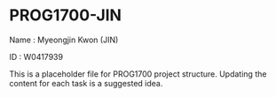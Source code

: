 # PROG1700-JIN

Name : Myeongjin Kwon (JIN)

ID : W0417939

This is a placeholder file for PROG1700 project structure. Updating the content for each task is a suggested idea.

